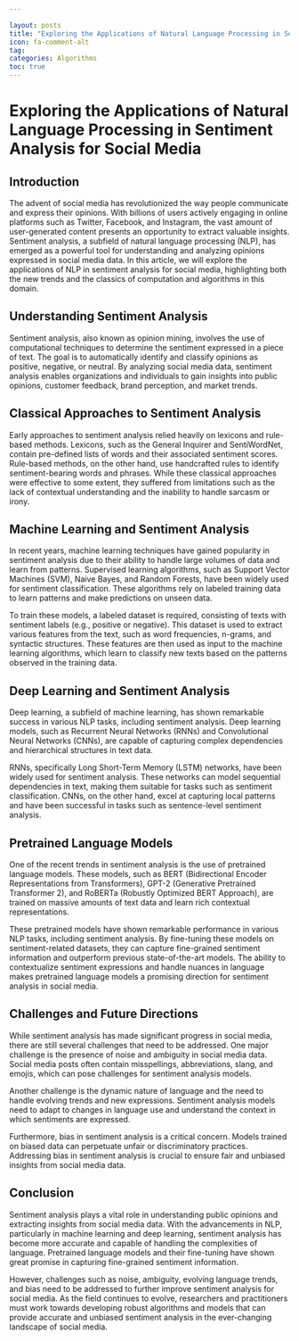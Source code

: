 ```yaml
---

layout: posts
title: "Exploring the Applications of Natural Language Processing in Sentiment Analysis for Social Media"
icon: fa-comment-alt
tag:      
categories: Algorithms
toc: true
---
```




# Exploring the Applications of Natural Language Processing in Sentiment Analysis for Social Media

## Introduction

The advent of social media has revolutionized the way people communicate and express their opinions. With billions of users actively engaging in online platforms such as Twitter, Facebook, and Instagram, the vast amount of user-generated content presents an opportunity to extract valuable insights. Sentiment analysis, a subfield of natural language processing (NLP), has emerged as a powerful tool for understanding and analyzing opinions expressed in social media data. In this article, we will explore the applications of NLP in sentiment analysis for social media, highlighting both the new trends and the classics of computation and algorithms in this domain.

## Understanding Sentiment Analysis

Sentiment analysis, also known as opinion mining, involves the use of computational techniques to determine the sentiment expressed in a piece of text. The goal is to automatically identify and classify opinions as positive, negative, or neutral. By analyzing social media data, sentiment analysis enables organizations and individuals to gain insights into public opinions, customer feedback, brand perception, and market trends.

## Classical Approaches to Sentiment Analysis

Early approaches to sentiment analysis relied heavily on lexicons and rule-based methods. Lexicons, such as the General Inquirer and SentiWordNet, contain pre-defined lists of words and their associated sentiment scores. Rule-based methods, on the other hand, use handcrafted rules to identify sentiment-bearing words and phrases. While these classical approaches were effective to some extent, they suffered from limitations such as the lack of contextual understanding and the inability to handle sarcasm or irony.

## Machine Learning and Sentiment Analysis

In recent years, machine learning techniques have gained popularity in sentiment analysis due to their ability to handle large volumes of data and learn from patterns. Supervised learning algorithms, such as Support Vector Machines (SVM), Naive Bayes, and Random Forests, have been widely used for sentiment classification. These algorithms rely on labeled training data to learn patterns and make predictions on unseen data.

To train these models, a labeled dataset is required, consisting of texts with sentiment labels (e.g., positive or negative). This dataset is used to extract various features from the text, such as word frequencies, n-grams, and syntactic structures. These features are then used as input to the machine learning algorithms, which learn to classify new texts based on the patterns observed in the training data.

## Deep Learning and Sentiment Analysis

Deep learning, a subfield of machine learning, has shown remarkable success in various NLP tasks, including sentiment analysis. Deep learning models, such as Recurrent Neural Networks (RNNs) and Convolutional Neural Networks (CNNs), are capable of capturing complex dependencies and hierarchical structures in text data.

RNNs, specifically Long Short-Term Memory (LSTM) networks, have been widely used for sentiment analysis. These networks can model sequential dependencies in text, making them suitable for tasks such as sentiment classification. CNNs, on the other hand, excel at capturing local patterns and have been successful in tasks such as sentence-level sentiment analysis.

## Pretrained Language Models

One of the recent trends in sentiment analysis is the use of pretrained language models. These models, such as BERT (Bidirectional Encoder Representations from Transformers), GPT-2 (Generative Pretrained Transformer 2), and RoBERTa (Robustly Optimized BERT Approach), are trained on massive amounts of text data and learn rich contextual representations.

These pretrained models have shown remarkable performance in various NLP tasks, including sentiment analysis. By fine-tuning these models on sentiment-related datasets, they can capture fine-grained sentiment information and outperform previous state-of-the-art models. The ability to contextualize sentiment expressions and handle nuances in language makes pretrained language models a promising direction for sentiment analysis in social media.

## Challenges and Future Directions

While sentiment analysis has made significant progress in social media, there are still several challenges that need to be addressed. One major challenge is the presence of noise and ambiguity in social media data. Social media posts often contain misspellings, abbreviations, slang, and emojis, which can pose challenges for sentiment analysis models.

Another challenge is the dynamic nature of language and the need to handle evolving trends and new expressions. Sentiment analysis models need to adapt to changes in language use and understand the context in which sentiments are expressed.

Furthermore, bias in sentiment analysis is a critical concern. Models trained on biased data can perpetuate unfair or discriminatory practices. Addressing bias in sentiment analysis is crucial to ensure fair and unbiased insights from social media data.

## Conclusion

Sentiment analysis plays a vital role in understanding public opinions and extracting insights from social media data. With the advancements in NLP, particularly in machine learning and deep learning, sentiment analysis has become more accurate and capable of handling the complexities of language. Pretrained language models and their fine-tuning have shown great promise in capturing fine-grained sentiment information.

However, challenges such as noise, ambiguity, evolving language trends, and bias need to be addressed to further improve sentiment analysis for social media. As the field continues to evolve, researchers and practitioners must work towards developing robust algorithms and models that can provide accurate and unbiased sentiment analysis in the ever-changing landscape of social media.